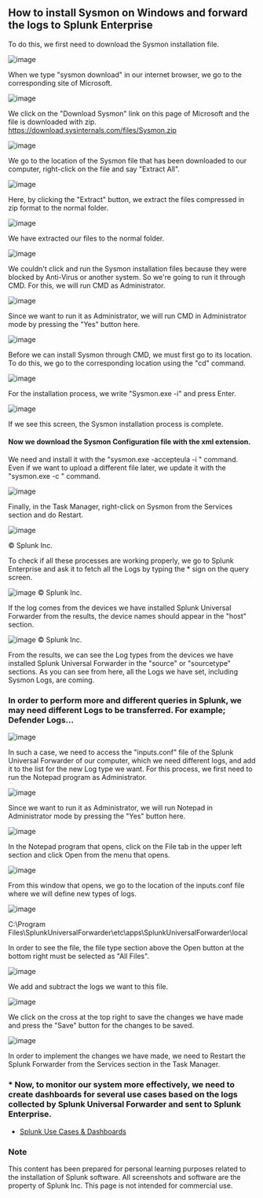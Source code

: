 ## How to install Sysmon on Windows and forward the logs to Splunk Enterprise

To do this, we first need to download the Sysmon installation file.

![image](https://github.com/user-attachments/assets/1b4609b5-eb3f-45ab-9501-00f62ac194cd)

When we type "sysmon download" in our internet browser, we go to the corresponding site of Microsoft.

![image](https://github.com/user-attachments/assets/18034b9a-7ae6-47cc-80dd-a5149d287fc3)

We click on the "Download Sysmon" link on this page of Microsoft and the file is downloaded with zip.
https://download.sysinternals.com/files/Sysmon.zip

![image](https://github.com/user-attachments/assets/8f748ba6-c97b-49a5-96d8-996160dad948)

We go to the location of the Sysmon file that has been downloaded to our computer, right-click on the file and say "Extract All".

![image](https://github.com/user-attachments/assets/10418c98-c6ce-4989-b603-ca3c51da51f8)

Here, by clicking the "Extract" button, we extract the files compressed in zip format to the normal folder.

![image](https://github.com/user-attachments/assets/ced5de56-4c4e-4b45-b643-7192faf74276)

 We have extracted our files to the normal folder.

![image](https://github.com/user-attachments/assets/f710babd-8312-417f-91fc-473fcd294edb)

We couldn't click and run the Sysmon installation files because they were blocked by Anti-Virus or another system. So we're going to run it through CMD. For this,  we will run CMD as Administrator.

![image](https://github.com/user-attachments/assets/92383c24-af6d-471f-adfd-eaaa89b3ab76)

Since we want to run it as Administrator, we will run CMD in Administrator mode by pressing the "Yes" button here.

![image](https://github.com/user-attachments/assets/d7441982-1612-4151-8ef5-4e635b1e75f1)

Before we can install Sysmon through CMD, we must first go to its location. To do this, we go to the corresponding location using the "cd" command.

![image](https://github.com/user-attachments/assets/8a9efc03-c81c-4c6f-939d-0bf74a64d548)

For the installation process, we write "Sysmon.exe -i" and press Enter.

![image](https://github.com/user-attachments/assets/fb3a6c76-f019-4112-a3ab-792b444bf87d)

If we see this screen, the Sysmon installation process is complete.

#### Now we download the Sysmon Configuration  file with the xml extension.

We need and install it with the "sysmon.exe -accepteula -i <file name>" command. Even if we want to upload a different file later, we  update it with the "sysmon.exe -c <new file name>" command.

![image](https://github.com/user-attachments/assets/2a1b2b71-47b2-4ef4-a185-2b32510c420e)

Finally,  in the Task Manager, right-click on Sysmon from the Services section  and do Restart.

![image](https://github.com/user-attachments/assets/476110ee-8d37-4a81-a043-53e5641fd25f) 

© Splunk Inc.

To check if all these processes are working properly, we go to Splunk Enterprise and  ask it to fetch all the Logs by typing the * sign on the query screen.

![image](https://github.com/user-attachments/assets/b0a7876d-ec5b-4f38-8fc7-cb76cd45d8d8) © Splunk Inc.

 If the log comes from the devices we have installed Splunk Universal Forwarder from the results, the device names should appear in the "host" section.

![image](https://github.com/user-attachments/assets/c439c1e4-4816-4210-8eb2-828f686ff73a) © Splunk Inc.

 From the results, we can see the Log types from the devices we have installed Splunk Universal Forwarder in the "source" or "sourcetype" sections. As you can see from here, all the Logs we have set, including Sysmon Logs, are coming.


### In  order to perform more and different queries in Splunk, we may need different Logs to be transferred. For example; Defender Logs...

![image](https://github.com/user-attachments/assets/c3daa624-070d-4b96-abe8-1e586b0de5a3)

In such a case, we need to access the "inputs.conf" file of the Splunk Universal Forwarder of our computer, which we need different logs, and add it to the list for the new Log type we want.
For this process, we first need to run the Notepad program as Administrator. 

![image](https://github.com/user-attachments/assets/aa265a44-26d2-467b-9d5a-b0e0a27ce0c5)

Since we want to run it as Administrator, we will run Notepad in Administrator mode by pressing the "Yes" button here.

![image](https://github.com/user-attachments/assets/d3385f73-1eb3-4f5d-b812-7085fe9eeec1)

In the Notepad program that opens, click on the File tab in the upper left section  and click Open from the menu that opens.

![image](https://github.com/user-attachments/assets/ee6dd3a0-cad8-40aa-83b5-c6843c359ad3)

From this window that opens, we go to the location of the inputs.conf file where we will define new types of logs.

![image](https://github.com/user-attachments/assets/7fa47c02-b0bb-45f7-ad8e-2e0728ae836a)

C:\Program Files\SplunkUniversalForwarder\etc\apps\SplunkUniversalForwarder\local

In order to see the file, the file type section above the Open button at the bottom right must be selected as "All Files".

![image](https://github.com/user-attachments/assets/95a98c04-349a-4e6a-b1aa-dc9a77020b44)

We add and subtract the logs we want to this file.

![image](https://github.com/user-attachments/assets/f0ea5c8a-139b-45fe-b23d-50c4314db0d7)

We click on the cross at the top right to save the changes we have made and press the "Save" button for the changes to be saved.

![image](https://github.com/user-attachments/assets/24003f1f-1e92-43af-966c-d3d1c5015f52)

In order to implement the changes we have made, we need to Restart the Splunk Forwarder from the Services section in the Task Manager.

### * Now, to monitor our system more effectively, we need to create dashboards for several use cases based on the logs collected by Splunk Universal Forwarder and sent to Splunk Enterprise.

- [Splunk Use Cases & Dashboards](https://github.com/ademataydir/splunk-use-cases)

### Note
This content has been prepared for personal learning purposes related to the installation of Splunk software. All screenshots and software are the property of Splunk Inc. This page is not intended for commercial use.
